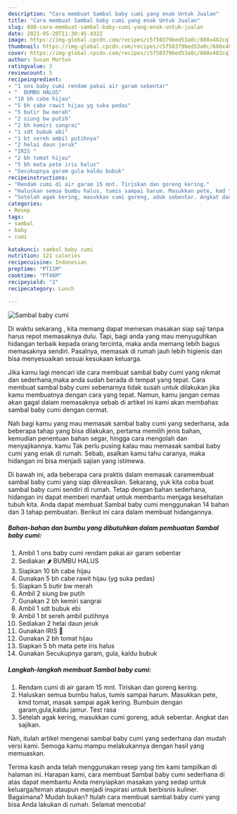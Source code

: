 ```yaml
---
description: "Cara membuat Sambal baby cumi yang enak Untuk Jualan"
title: "Cara membuat Sambal baby cumi yang enak Untuk Jualan"
slug: 808-cara-membuat-sambal-baby-cumi-yang-enak-untuk-jualan
date: 2021-05-20T11:30:45.432Z
image: https://img-global.cpcdn.com/recipes/c5f50379bed53a0c/680x482cq70/sambal-baby-cumi-foto-resep-utama.jpg
thumbnail: https://img-global.cpcdn.com/recipes/c5f50379bed53a0c/680x482cq70/sambal-baby-cumi-foto-resep-utama.jpg
cover: https://img-global.cpcdn.com/recipes/c5f50379bed53a0c/680x482cq70/sambal-baby-cumi-foto-resep-utama.jpg
author: Susan Morton
ratingvalue: 3
reviewcount: 5
recipeingredient:
- "1 ons baby cumi rendam pakai air garam sebentar"
- "  BUMBU HALUS"
- "10 bh cabe hijau"
- "5 bh cabe rawit hijau yg suka pedas"
- "5 butir bw merah"
- "2 siung bw putih"
- "2 bh kemiri sangrai"
- "1 sdt bubuk ebi"
- "1 bt sereh ambil putihnya"
- "2 helai daun jeruk"
- "IRIS "
- "2 bh tomat hijau"
- "5 bh mata pete iris halus"
- "Secukupnya garam gula kaldu bubuk"
recipeinstructions:
- "Rendam cumi di air garam 15 mnt. Tiriskan dan goreng kering."
- "Haluskan semua bumbu halus, tumis sampai harum. Masukkan pete, kmd tomat, masak sampai agak kering. Bumbuin dengan garam,gula,kaldu jamur. Test rasa"
- "Setelah agak kering, masukkan cumi goreng, aduk sebentar. Angkat dan sajikan."
categories:
- Resep
tags:
- sambal
- baby
- cumi

katakunci: sambal baby cumi 
nutrition: 121 calories
recipecuisine: Indonesian
preptime: "PT11M"
cooktime: "PT46M"
recipeyield: "2"
recipecategory: Lunch

---
```



![Sambal baby cumi](https://img-global.cpcdn.com/recipes/c5f50379bed53a0c/680x482cq70/sambal-baby-cumi-foto-resep-utama.jpg)

Di waktu  sekarang , kita memang dapat memesan masakan siap saji tanpa harus repot memasaknya dulu. Tapi, bagi anda yang mau menyuguhkan hidangan terbaik kepada orang tercinta, maka anda memang lebih bagus memasaknya sendiri. Pasalnya, memasak di rumah jauh lebih higienis dan bisa menyesuaikan sesuai kesukaan keluarga.

Jika kamu lagi mencari ide cara membuat sambal baby cumi yang nikmat dan sederhana,maka anda sudah berada di tempat yang tepat. Cara membuat sambal baby cumi  sebenarnya tidak susah untuk dilakukan jika kamu membuatnya dengan cara yang tepat. Namun, kamu jangan cemas akan gagal dalam memasaknya 
sebab di artikel ini kami akan membahas sambal baby cumi dengan cermat.  



Nah bagi kamu yang mau memasak sambal baby cumi yang sederhana, ada beberapa tahap yang bisa dilakukan, pertama memilih jenis bahan, kemudian penentuan bahan segar, hingga cara mengolah dan menyajikannya. kamu Tak perlu pusing kalau mau memasak sambal baby cumi yang enak di rumah. Sebab, asalkan kamu  tahu caranya, maka hidangan ini bisa menjadi sajian yang istimewa.

Di bawah ini, ada beberapa cara praktis  dalam memasak caramembuat sambal baby cumi yang siap dikreasikan. Sekarang, yuk kita coba buat sambal baby cumi sendiri di rumah. Tetap dengan bahan sederhana, hidangan ini dapat memberi manfaat untuk membantu menjaga kesehatan tubuh kita. Anda dapat membuat Sambal baby cumi menggunakan 14 bahan dan 3 tahap pembuatan. Berikut ini cara dalam membuat hidangannya.

<!--inarticleads1-->

##### Bahan-bahan dan bumbu yang dibutuhkan dalam pembuatan Sambal baby cumi:

1. Ambil 1 ons baby cumi rendam pakai air garam sebentar
1. Sediakan  🌶 BUMBU HALUS
1. Siapkan 10 bh cabe hijau
1. Gunakan 5 bh cabe rawit hijau (yg suka pedas)
1. Siapkan 5 butir bw merah
1. Ambil 2 siung bw putih
1. Gunakan 2 bh kemiri sangrai
1. Ambil 1 sdt bubuk ebi
1. Ambil 1 bt sereh ambil putihnya
1. Sediakan 2 helai daun jeruk
1. Gunakan IRIS 🍅
1. Gunakan 2 bh tomat hijau
1. Siapkan 5 bh mata pete iris halus
1. Gunakan Secukupnya garam, gula, kaldu bubuk




<!--inarticleads2-->

##### Langkah-langkah membuat Sambal baby cumi:

1. Rendam cumi di air garam 15 mnt. Tiriskan dan goreng kering.
1. Haluskan semua bumbu halus, tumis sampai harum. Masukkan pete, kmd tomat, masak sampai agak kering. Bumbuin dengan garam,gula,kaldu jamur. Test rasa
1. Setelah agak kering, masukkan cumi goreng, aduk sebentar. Angkat dan sajikan.




Nah, itulah artikel mengenai  sambal baby cumi  yang sederhana dan mudah versi kami. Semoga kamu mampu melakukannya dengan hasil yang memuaskan. 

Terima kasih anda telah menggunakan resep yang tim kami tampilkan di halaman ini. Harapan kami, cara membuat  Sambal baby cumi sederhana di atas dapat membantu Anda menyiapkan masakan yang sedap untuk keluarga/teman ataupun menjadi inspirasi untuk berbisnis kuliner. Bagaimana? Mudah bukan? Itulah cara membuat sambal baby cumi yang bisa Anda lakukan di rumah. Selamat mencoba!

